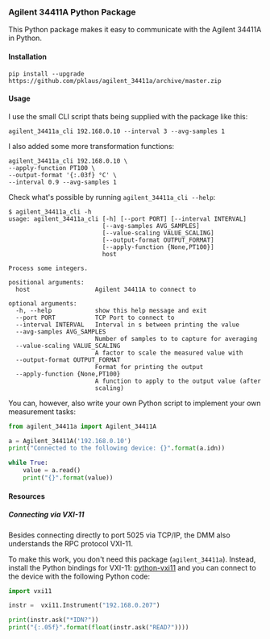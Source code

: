 
### Agilent 34411A Python Package

This Python package makes it easy to communicate with the Agilent 34411A in Python.

#### Installation

    pip install --upgrade https://github.com/pklaus/agilent_34411a/archive/master.zip

#### Usage

I use the small CLI script thats being supplied with the package like this:

    agilent_34411a_cli 192.168.0.10 --interval 3 --avg-samples 1

I also added some more transformation functions:

    agilent_34411a_cli 192.168.0.10 \
    --apply-function PT100 \
    --output-format '{:.03f} °C' \
    --interval 0.9 --avg-samples 1

Check what's possible by running `agilent_34411a_cli --help`:

    $ agilent_34411a_cli -h
    usage: agilent_34411a_cli [-h] [--port PORT] [--interval INTERVAL]
                              [--avg-samples AVG_SAMPLES]
                              [--value-scaling VALUE_SCALING]
                              [--output-format OUTPUT_FORMAT]
                              [--apply-function {None,PT100}]
                              host
    
    Process some integers.
    
    positional arguments:
      host                  Agilent 34411A to connect to
    
    optional arguments:
      -h, --help            show this help message and exit
      --port PORT           TCP Port to connect to
      --interval INTERVAL   Interval in s between printing the value
      --avg-samples AVG_SAMPLES
                            Number of samples to to capture for averaging
      --value-scaling VALUE_SCALING
                            A factor to scale the measured value with
      --output-format OUTPUT_FORMAT
                            Format for printing the output
      --apply-function {None,PT100}
                            A function to apply to the output value (after
                            scaling)

You can, however, also write your own Python script to implement your own measurement tasks:

```python
from agilent_34411a import Agilent_34411A

a = Agilent_34411A('192.168.0.10')
print("Connected to the following device: {}".format(a.idn))

while True:
    value = a.read()
    print("{}".format(value))
```

#### Resources

##### Connecting via VXI-11

Besides connecting directly to port 5025 via TCP/IP, the
DMM also understands the RPC protocol VXI-11.

To make this work, you don't need this package (`agilent_34411a`).
Instead, install the Python bindings for VXI-11:
[python-vxi11](https://github.com/python-ivi/python-vxi11)
and you can connect to the device with the following Python code:

```python
import vxi11

instr =  vxi11.Instrument("192.168.0.207")

print(instr.ask("*IDN?"))
print("{:.05f}".format(float(instr.ask("READ?"))))
```
